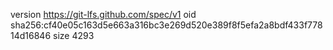 version https://git-lfs.github.com/spec/v1
oid sha256:cf40e05c163d5e663a316bc3e269d520e389f8f5efa2a8bdf433f77814d16846
size 4293
